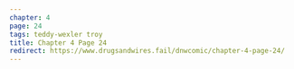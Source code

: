 ```yaml
---
chapter: 4
page: 24
tags: teddy-wexler troy
title: Chapter 4 Page 24
redirect: https://www.drugsandwires.fail/dnwcomic/chapter-4-page-24/
---
```

